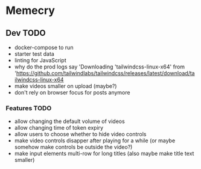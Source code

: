 # Memecry

## Dev TODO

- docker-compose to run
- starter test data
- linting for JavaScript
- why do the prod logs say
    'Downloading 'tailwindcss-linux-x64' from
    <!-- markdownlint-disable-next-lint -->
    '<https://github.com/tailwindlabs/tailwindcss/releases/latest/download/tailwindcss-linux-x64>
- make videos smaller on upload (maybe?)
- don't rely on browser focus for posts anymore

### Features TODO

- allow changing the default volume of videos
- allow changing time of token expiry
- allow users to choose whether to hide video controls
- make video controls disapper after playing for a while
  (or maybe somehow make controls be outside the video?)
- make input elements multi-row for long titles (also maybe make title text smaller)
